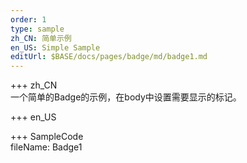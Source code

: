 ```yaml
---   
order: 1  
type: sample  
zh_CN: 简单示例   
en_US: Simple Sample
editUrl: $BASE/docs/pages/badge/md/badge1.md
---      
```


+++ zh_CN   
一个简单的Badge的示例，在body中设置需要显示的标记。


+++ en_US   


+++ SampleCode  
fileName: Badge1
